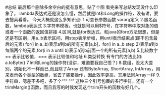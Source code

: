 
#总结
最后那个删除多余空白的挺有意思，贴了个图
看完来写总结发现没什么印象了。
lambda表达式还是没怎么懂，然后就是Int和Long的操作符，没有讲，要去搜索看看。
今天大概就这么多知识点:
1.可变长参数函数 vararg定义
2.匿名函数，lambda表达式
3.字符串模板，也就是可以用$符号，在字符串中取对象的值或者一个函数的返回值拼接
4.区间,就是for表达式，和java的fore方法很想，但是还是有区别，用a..b表示区间，用step表示步幅，用until表示结束点(即不包含最后的元素)
for(i in a..b)表示a到b的所有元素[a,b]，for(i in a..b step 2)表示a到b每隔两个的元素,for(i in a until b)表示a到b前面一个的所有元素[a,b)
5.比较数字 == 表示比较值，=== 表示比较值和地址
6.类型转换 有专门的方法比如: a.toByte()
7.Int和Long的操作符(没讲，难道要我自己悟？)
8.数组，没太大差别，初始化不一样而已,而且除了Array 还有ByteArray, ShortArray, IntArray，用来表示各个类型的数组，省去了装箱操作，因此效率更高，其用法同Array一样
9.字符串，嗯差不多吧，多了个“”“ ”“” 这种三个引号包裹的多行字符。还有一个trimMargin()函数，而且我写的时候发现这个trim开头的函数有好几个。